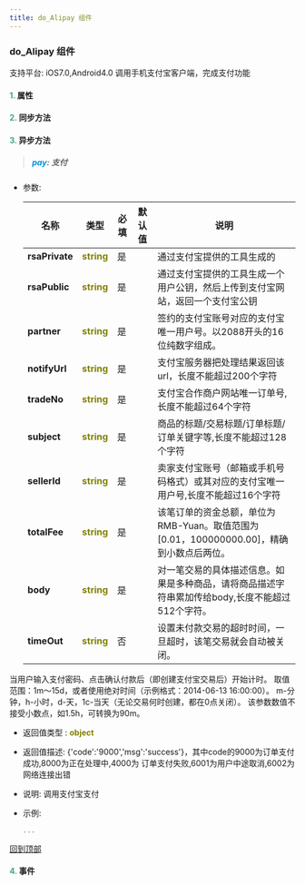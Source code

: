 ```yaml
---
title: do_Alipay 组件
---
```


### do_Alipay 组件

 支持平台: iOS7.0,Android4.0
 调用手机支付宝客户端，完成支付功能

#### <font color ='#40A977'>**1.**</font> 属性

#### <font color ='#40A977'>**2.**</font> 同步方法

#### <font color ='#40A977'>**3.**</font> 异步方法

>##### <font color ='#0092db'>**pay**</font>: 支付

- 参数:

  名称 | 类型 |必填|默认值|说明
  ---- |-------------  |--------------|--------|------
  **rsaPrivate** |<font color ='#808000'>**string**</font> | 是 | |通过支付宝提供的工具生成的
  **rsaPublic** |<font color ='#808000'>**string**</font> | 是 | |通过支付宝提供的工具生成一个用户公钥，然后上传到支付宝网站，返回一个支付宝公钥
  **partner** |<font color ='#808000'>**string**</font> | 是 | |签约的支付宝账号对应的支付宝唯一用户号。以2088开头的16位纯数字组成。
  **notifyUrl** |<font color ='#808000'>**string**</font> | 是 | |支付宝服务器把处理结果返回该url，长度不能超过200个字符
  **tradeNo** |<font color ='#808000'>**string**</font> | 是 | |支付宝合作商户网站唯一订单号,长度不能超过64个字符
  **subject** |<font color ='#808000'>**string**</font> | 是 | |商品的标题/交易标题/订单标题/订单关键字等,长度不能超过128个字符
  **sellerId** |<font color ='#808000'>**string**</font> | 是 | |卖家支付宝账号（邮箱或手机号码格式）或其对应的支付宝唯一用户号,长度不能超过16个字符
  **totalFee** |<font color ='#808000'>**string**</font> | 是 | |该笔订单的资金总额，单位为RMB-Yuan。取值范围为[0.01，100000000.00]，精确到小数点后两位。
  **body** |<font color ='#808000'>**string**</font> | 是 | |对一笔交易的具体描述信息。如果是多种商品，请将商品描述字符串累加传给body,长度不能超过512个字符。
  **timeOut** |<font color ='#808000'>**string**</font> | 否 | |设置未付款交易的超时时间，一旦超时，该笔交易就会自动被关闭。
当用户输入支付密码、点击确认付款后（即创建支付宝交易后）开始计时。
取值范围：1m～15d，或者使用绝对时间（示例格式：2014-06-13 16:00:00）。
m-分钟，h-小时，d-天，1c-当天（无论交易何时创建，都在0点关闭）。
该参数数值不接受小数点，如1.5h，可转换为90m。
- 返回值类型 : <font color ='#808000'>**object**</font>
- 返回值描述: {'code':'9000','msg':'success'}，其中code的9000为订单支付成功,8000为正在处理中,4000为 订单支付失败,6001为用户中途取消,6002为网络连接出错
- 说明: 调用支付宝支付
- 示例:

  ```javascript
  ...

  ```

[回到顶部](#top)


#### <font color ='#40A977'>**4.**</font> 事件


